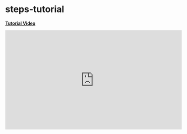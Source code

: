 # steps-tutorial


**[Tutorial Video](https://youtu.be/k1pvWZwTIV4)**


<iframe width="560" height="315" src="https://www.youtube.com/embed/k1pvWZwTIV4" title="YouTube video player" frameborder="0" allow="accelerometer; autoplay; clipboard-write; encrypted-media; gyroscope; picture-in-picture; web-share" allowfullscreen></iframe>
